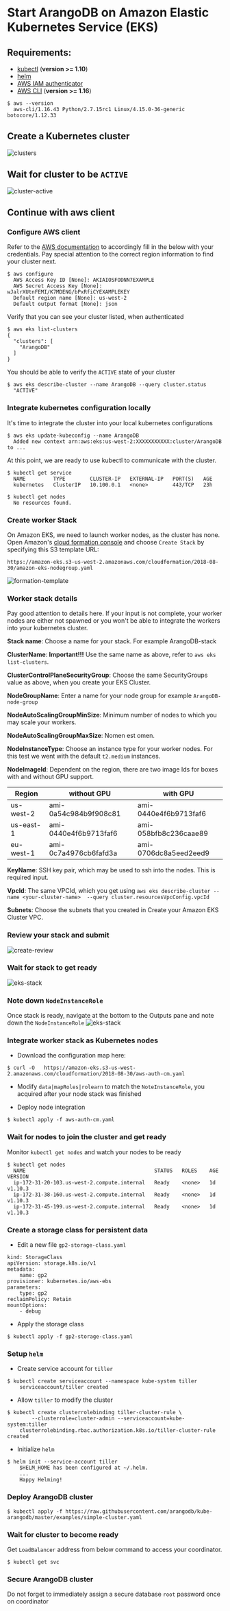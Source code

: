 # Start ArangoDB on Amazon Elastic Kubernetes Service (EKS)

## Requirements:

* [kubectl](https://kubernetes.io/docs/tasks/tools/install-kubectl/) (**version >= 1.10**)
* [helm](https://www.helm.sh/)
* [AWS IAM authenticator](https://github.com/kubernetes-sigs/aws-iam-authenticator)
* [AWS CLI](https://docs.aws.amazon.com/cli/latest/userguide/installing.html) (**version >= 1.16**)

```
$ aws --version
  aws-cli/1.16.43 Python/2.7.15rc1 Linux/4.15.0-36-generic botocore/1.12.33
```

## Create a Kubernetes cluster

![clusters](eks-clusters.png)

## Wait for cluster to be `ACTIVE`
![cluster-active](eks-cluster-active.png)

## Continue with aws client

### Configure AWS client

Refer to the [AWS documentation](https://docs.aws.amazon.com/cli/latest/userguide/cli-chap-getting-started.html)
to accordingly fill in the below with your credentials.
Pay special attention to the correct region information  to find your cluster next.

```
$ aws configure
  AWS Access Key ID [None]: AKIAIOSFODNN7EXAMPLE
  AWS Secret Access Key [None]: wJalrXUtnFEMI/K7MDENG/bPxRfiCYEXAMPLEKEY
  Default region name [None]: us-west-2
  Default output format [None]: json
```

Verify that you can see your cluster listed, when authenticated
```
$ aws eks list-clusters
{
  "clusters": [
    "ArangoDB"
  ]
}
```

You should be able to verify the `ACTIVE` state of your cluster
```
$ aws eks describe-cluster --name ArangoDB --query cluster.status
  "ACTIVE"
```

### Integrate kubernetes configuration locally

It's time to integrate the cluster into your local kubernetes configurations

```
$ aws eks update-kubeconfig --name ArangoDB
  Added new context arn:aws:eks:us-west-2:XXXXXXXXXXX:cluster/ArangoDB to ...

```

At this point, we are ready to use kubectl to communicate with the cluster.
```
$ kubectl get service
  NAME         TYPE        CLUSTER-IP   EXTERNAL-IP   PORT(S)   AGE
  kubernetes   ClusterIP   10.100.0.1   <none>        443/TCP   23h
```

```
$ kubectl get nodes
  No resources found.
```

### Create worker Stack

On Amazon EKS, we need to launch worker nodes, as the cluster has none.
Open Amazon's [cloud formation console](https://console.aws.amazon.com/cloudformation/)
and choose `Create Stack` by specifying this S3 template URL:

```
https://amazon-eks.s3-us-west-2.amazonaws.com/cloudformation/2018-08-30/amazon-eks-nodegroup.yaml
```

![formation-template](eks-create-template.png)

### Worker stack details

Pay good attention to details here. If your input is not complete, your worker
nodes are either not spawned or you won't be able to integrate the workers
into your kubernetes cluster.

**Stack name**: Choose a name for your stack. For example ArangoDB-stack

**ClusterName**: **Important!!!** Use the same name as above, refer to `aws eks list-clusters`.

**ClusterControlPlaneSecurityGroup**: Choose the same SecurityGroups value as above, when you create your EKS Cluster.

**NodeGroupName**: Enter a name for your node group for example `ArangoDB-node-group`

**NodeAutoScalingGroupMinSize**: Minimum number of nodes to which you may scale your workers.

**NodeAutoScalingGroupMaxSize**: Nomen est omen.

**NodeInstanceType**: Choose an instance type for your worker nodes. For this test we went with the default `t2.medium` instances.

**NodeImageId**: Dependent on the region, there are two image Ids for boxes with and without GPU support.

| Region    | without GPU           | with GPU              |
|-----------|-----------------------|-----------------------|
| us-west-2 | ami-0a54c984b9f908c81 | ami-0440e4f6b9713faf6 |
| us-east-1 | ami-0440e4f6b9713faf6 | ami-058bfb8c236caae89 |
| eu-west-1 | ami-0c7a4976cb6fafd3a | ami-0706dc8a5eed2eed9 |

**KeyName**: SSH key pair, which may be used to ssh into the nodes. This is required input.

**VpcId**: The same VPCId, which you get using `aws eks describe-cluster --name <your-cluster-name>  --query cluster.resourcesVpcConfig.vpcId`

**Subnets**: Choose the subnets that you created in Create your Amazon EKS Cluster VPC.

### Review your stack and submit
![create-review](eks-create-review.png)

### Wait for stack to get ready
![eks-stack](eks-stack.png)

### Note down `NodeInstanceRole`
Once stack is ready, navigate at the bottom to the Outputs pane and note down the `NodeInstanceRole`
![eks-stack](eks-stack-ready.png)

### Integrate worker stack as Kubernetes nodes

* Download the configuration map here:
```
$ curl -O   https://amazon-eks.s3-us-west-2.amazonaws.com/cloudformation/2018-08-30/aws-auth-cm.yaml
```
* Modify `data|mapRoles|rolearn` to match the `NoteInstanceRole`, you acquired after your node stack was finished

* Deploy node integration
```
$ kubectl apply -f aws-auth-cm.yaml
```

### Wait for nodes to join the cluster and get ready
Monitor `kubectl get nodes` and watch your nodes to be ready
```
$ kubectl get nodes
  NAME                                          STATUS   ROLES    AGE   VERSION
  ip-172-31-20-103.us-west-2.compute.internal   Ready    <none>   1d    v1.10.3
  ip-172-31-38-160.us-west-2.compute.internal   Ready    <none>   1d    v1.10.3
  ip-172-31-45-199.us-west-2.compute.internal   Ready    <none>   1d    v1.10.3
```

### Create a storage class for persistent data

* Edit a new file `gp2-storage-class.yaml`
```
kind: StorageClass
apiVersion: storage.k8s.io/v1
metadata:
    name: gp2
provisioner: kubernetes.io/aws-ebs
parameters:
    type: gp2
reclaimPolicy: Retain
mountOptions:
    - debug
```
* Apply the storage class 
```
$ kubectl apply -f gp2-storage-class.yaml
```

### Setup `helm`
* Create service account for `tiller`
```
$ kubectl create serviceaccount --namespace kube-system tiller
    serviceaccount/tiller created
```
* Allow `tiller` to modify the cluster
```
$ kubectl create clusterrolebinding tiller-cluster-rule \
        --clusterrole=cluster-admin --serviceaccount=kube-system:tiller
    clusterrolebinding.rbac.authorization.k8s.io/tiller-cluster-rule created
```
* Initialize `helm`
```
$ helm init --service-account tiller
    $HELM_HOME has been configured at ~/.helm.
    ...
    Happy Helming!
```

### Deploy ArangoDB cluster
```
$ kubectl apply -f https://raw.githubusercontent.com/arangodb/kube-arangodb/master/examples/simple-cluster.yaml
```

### Wait for cluster to become ready
Get `LoadBalancer` address from below command to access your coordinator.
```
$ kubectl get svc
```

### Secure ArangoDB cluster
Do not forget to immediately assign a secure database `root` password once on coordinator
